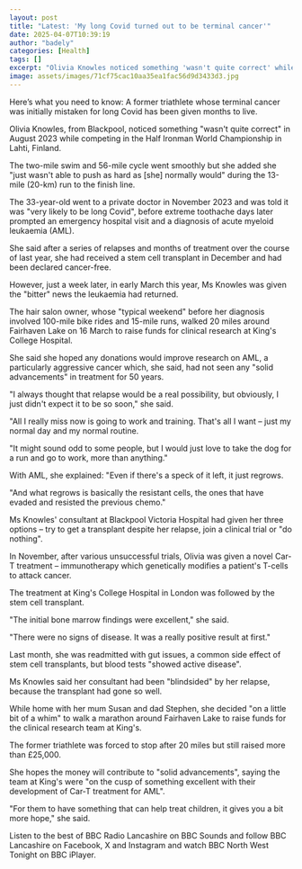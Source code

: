 ```yaml
---
layout: post
title: "Latest: 'My long Covid turned out to be terminal cancer'"
date: 2025-04-07T10:39:19
author: "badely"
categories: [Health]
tags: []
excerpt: "Olivia Knowles noticed something 'wasn't quite correct' while competing in an ironman competition."
image: assets/images/71cf75cac10aa35ea1fac56d9d3433d3.jpg
---
```


Here’s what you need to know: A former triathlete whose terminal cancer was initially mistaken for long Covid has been given months to live. 

Olivia Knowles, from Blackpool, noticed something "wasn't quite correct" in August 2023 while competing in the Half Ironman World Championship in Lahti, Finland.

The two-mile swim and 56-mile cycle went smoothly but she added she "just wasn't able to push as hard as [she] normally would" during the 13-mile (20-km) run to the finish line.

The 33-year-old went to a private doctor in November 2023 and was told it was "very likely to be long Covid", before extreme toothache days later prompted an emergency hospital visit and a diagnosis of acute myeloid leukaemia (AML).

She said after a series of relapses and months of treatment over the course of last year, she had received a stem cell transplant in December and had been declared cancer-free.

However, just a week later, in early March this year, Ms Knowles was given the "bitter" news the leukaemia had returned.

The hair salon owner, whose "typical weekend" before her diagnosis involved 100-mile bike rides and 15-mile runs, walked 20 miles around Fairhaven Lake on 16 March to raise funds for clinical research at King's College Hospital.

She said she hoped any donations would improve research on AML, a particularly aggressive cancer which, she said, had not seen any "solid advancements" in treatment for 50 years.

"I always thought that relapse would be a real possibility, but obviously, I just didn't expect it to be so soon," she said.

"All I really miss now is going to work and training. That's all I want – just my normal day and my normal routine.

"It might sound odd to some people, but I would just love to take the dog for a run and go to work, more than anything."

With AML, she explained: "Even if there's a speck of it left, it just regrows.

"And what regrows is basically the resistant cells, the ones that have evaded and resisted the previous chemo."

Ms Knowles' consultant at Blackpool Victoria Hospital had given her three options – try to get a transplant despite her relapse, join a clinical trial or "do nothing".

In November, after various unsuccessful trials, Olivia was given a novel Car-T treatment – immunotherapy which genetically modifies a patient's T-cells to attack cancer.

The treatment at King's College Hospital in London was followed by the stem cell transplant.

"The initial bone marrow findings were excellent," she said.

"There were no signs of disease. It was a really positive result at first."

Last month, she was readmitted with gut issues, a common side effect of stem cell transplants, but blood tests "showed active disease".

Ms Knowles said her consultant had been "blindsided" by her relapse, because the transplant had gone so well.

While home with her mum Susan and dad Stephen, she decided "on a little bit of a whim" to walk a marathon around Fairhaven Lake to raise funds for the clinical research team at King's.

The former triathlete was forced to stop after 20 miles but still raised more than £25,000.

She hopes the money will contribute to "solid advancements", saying the team at King's were "on the cusp of something excellent with their development of Car-T treatment for AML".

"For them to have something that can help treat children, it gives you a bit more hope," she said.

Listen to the best of BBC Radio Lancashire on BBC Sounds and follow BBC Lancashire on Facebook, X and Instagram and watch BBC North West Tonight on BBC iPlayer.

